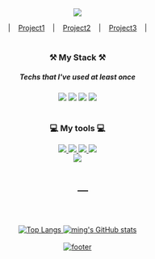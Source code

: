 <div align="center">
<img src="https://capsule-render.vercel.app/api?type=slice&color=75bde0&height=200&section=header&text=Welcome!&desc=to Mina's GitHub Profile%&fontSize=55&fontAlign=70&fontAlignY=23&rotate=13&descAlign=69&descAlignY=39&&descSize=17&fontColor=fff"/><br/>





|&nbsp;&nbsp;&nbsp;&nbsp;[Project1](https://mingnana.github.io/Portfolio_GAME-SITE/index.html)&nbsp;&nbsp;&nbsp;&nbsp;|&nbsp;&nbsp;&nbsp;&nbsp;[Project2](https://mingnana.github.io/Portfolio_box-office/mainPage.html)&nbsp;&nbsp;&nbsp;&nbsp;|&nbsp;&nbsp;&nbsp;&nbsp;[Project3](https://mingnana.github.io/Portfolio_ScrollPage/nuka.html)&nbsp;&nbsp;&nbsp;&nbsp;|<br/><br/>
 
 ### ⚒ My Stack ⚒
 ##### Techs that I've used at least once
 
 
<img src="https://img.shields.io/badge/HTML5-E34F26?style=for-the-badge&logo=HTML5&logoColor=white"/>
<img src="https://img.shields.io/badge/CSS-1572B6?style=for-the-badge&logo=CSS3&logoColor=white"/>
 <img src="https://img.shields.io/badge/jQuery-F43059?style=for-the-badge&logo=jQuery&logoColor=white"/>
<img src="https://img.shields.io/badge/JavaScript-FF7800?style=for-the-badge&logo=JavaScript&logoColor=white"/><br/><br/>
       
### 💻 My tools 💻  
<a href="mailto: alstjr9438@naver.com"><img src="https://img.shields.io/badge/Gmail-EA4335?style=for-the-badge&logo=Gmail&logoColor=white"/>
<a href="https://github.com/mingnana"><img src="https://img.shields.io/badge/GitHub-181717?style=for-the-badge&logo=GitHub&logoColor=white"/>
<a href="https://ming96.notion.site/Mina-Lee-3ef65c44a63b4a17920d956e0c387828"><img src="https://img.shields.io/badge/Notion-333?style=for-the-badge&logo=Notion&logoColor=white"/>
<img src="https://img.shields.io/badge/Figma-F24E1E?style=for-the-badge&logo=Figma&logoColor=white"/><br/>
<img src="https://img.shields.io/badge/Visual Studio Code-007ACC?style=for-the-badge&logo=Visual Studio Code&logoColor=white"/>
<br/>
 
 
 ## 　
 <br/><br/>
 
 
![Top Langs](https://github-readme-stats.vercel.app/api/top-langs/?username=mingnana&layout=compact)
![ming's GitHub stats](https://github-readme-stats.vercel.app/api?username=mingnana&show_icons=true&hide=contribs,prs)<br/><br/>
![footer](https://capsule-render.vercel.app/api?color=75bde0&height=150&type=slice&section=footer)

 </div>
